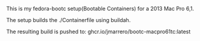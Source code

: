 This is my fedora-bootc setup(Bootable Containers) for a 
2013 Mac Pro 6,1.

The setup builds the ./Containerfile using buildah.

The resulting build is pushed to:
ghcr.io/jmarrero/bootc-macpro61tc:latest
